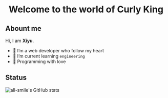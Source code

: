 <h1 align="center">Welcome to the world of Curly King</h1>

## Abount me

Hi, I am **Xiyu**. 

 - 🍰 I’m a web developer who follow my heart
 - 🌈 I’m current learning `engineering`
 - 🌸 Programming with love


## Status
![all-smile's GitHub stats](https://github-readme-stats.vercel.app/api?username=all-smile&show_icons=true&theme=tokyonight)





